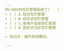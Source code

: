 ```yaml
---
MS—DOS的存贮管理采用了(　　)
- ( ) A.段式存贮管理　　 
- ( ) B.段页式存贮管理　　 
- ( ) C.单用户连续存贮管理　　 
- ( ) D.固定式分区存贮管理

> 知识点：操作系统概述。

---
```

